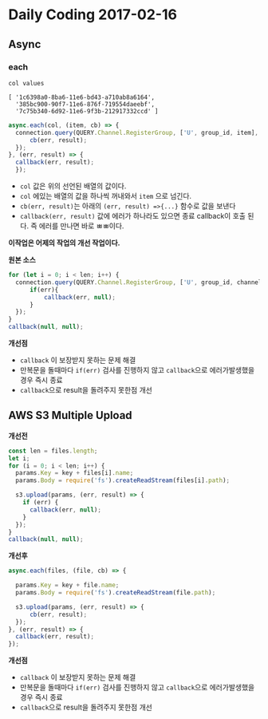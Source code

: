 # Daily Coding 2017-02-16

## Async

### each

`col values`
```
[ '1c6398a0-8ba6-11e6-bd43-a710ab8a6164',
  '385bc900-90f7-11e6-876f-719554daeebf',
  '7c75b340-6d92-11e6-9f3b-212917332ccd' ]
```

```javascript
async.each(col, (item, cb) => {
  connection.query(QUERY.Channel.RegisterGroup, ['U', group_id, item], (err, result) => {
      cb(err, result);
  });
}, (err, result) => {
  callback(err, result);
  });
```

* `col` 값은 위의 선언된 배열의 값이다.
* `col` 에있는 배열의 값을 하나씩 꺼내와서 `item` 으로 넘긴다.
* `cb(err, result)`는 아래의 `(err, result) =>{...}` 함수로 값을 보낸다
* `callback(err, result)` 값에 에러가 하나라도 있으면 종료 callback이 호출 된다. 즉 에러를 만나면 바로 ㅃㅃ이다.

**이작업은 어제의 작업의 개선 작업이다.**

**원본 소스**
```javascript
for (let i = 0; i < len; i++) {
  connection.query(QUERY.Channel.RegisterGroup, ['U', group_id, channel_id[i]], (err, result) => {
      if(err){
          callback(err, null);
      }
  });
}
callback(null, null);
```
**개선점**
* `callback` 이 보장받지 못하는 문제 해결
* 만복문을 돌때마다 `if(err)` 검사를 진행하지 않고 `callback`으로 에러가발생했을 경우 즉시 종료
* `callback`으로 result을 돌려주지 못한점 개선


## AWS S3 Multiple Upload

**개선전**
```javascript
const len = files.length;
let i;
for (i = 0; i < len; i++) {
  params.Key = key + files[i].name;
  params.Body = require('fs').createReadStream(files[i].path);

  s3.upload(params, (err, result) => {
    if (err) {
      callback(err, null);
    }
  });
}
callback(null, null);
```

**개선후**

```javascript
async.each(files, (file, cb) => {

  params.Key = key + file.name;
  params.Body = require('fs').createReadStream(file.path);

  s3.upload(params, (err, result) => {
      cb(err, result);
  });
}, (err, result) => {
  callback(err, result);
});
```
**개선점**
* `callback` 이 보장받지 못하는 문제 해결
* 만복문을 돌때마다 `if(err)` 검사를 진행하지 않고 `callback`으로 에러가발생했을 경우 즉시 종료
* `callback`으로 result을 돌려주지 못한점 개선
